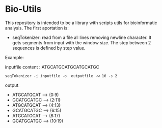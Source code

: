 # Bio-Utils
This repository is intended to be a library with scripts utils for bioinformatic analysis.
The first aportation is:

- seqTokenizer: read from a file all lines removing newline character. It gets segments from input with the window size. The step between 2 sequences is defined by step value.

Example:

inputfile content : ATGCATGCATGCATGCATGC

`seqTokenizer -i inputfile -o  outputfile -w 10 -s 2`

output:

 * ATGCATGCAT --> (0:9)
 * GCATGCATGC --> (2:11)
 * ATGCATGCAT --> (4:13)
 * GCATGCATGC --> (6:15)
 * ATGCATGCAT --> (8:17)
 * GCATGCATGC --> (10:19)
  
  
